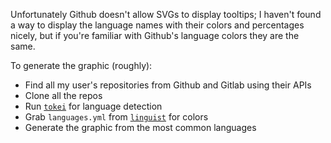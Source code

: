 Unfortunately Github doesn't allow SVGs to display tooltips; I haven't found
a way to display the language names with their colors and percentages nicely,
but if you're familiar with Github's language colors they are the same.

To generate the graphic (roughly):
- Find all my user's repositories from Github and Gitlab using their APIs
- Clone all the repos
- Run [`tokei`](https://github.com/XAMPPRocky/tokei) for language detection
- Grab `languages.yml` from [`linguist`](https://github.com/github/linguist)
  for colors
- Generate the graphic from the most common languages

